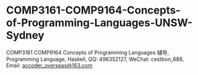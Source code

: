 # COMP3161-COMP9164-Concepts-of-Programming-Languages-UNSW-Sydney
COMP3161 COMP9164 Concepts of Programming Languages 辅导, Programming Language, Haskell, QQ: 496352127, WeChat: cestbon_688, Email: accoder_overseas@163.com

